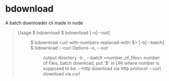 # bdownload

A batch downloader cli made in node

>  Usage 
>    $ bdownload <url> 
>    $ bdownload <url> [-o|--out] <dir> 
>    $ bdownload <url-with-numbers-replaced-with-$> [-b|--batch] <number-of-files> 
>    $ bdownload <url> --curl 
>  Options 
>    -o, --out <dir>                   output directory 
>    -b , --batch <number_of_files>    number of files, batch download, put '$' in URI where number is supposed to be. 
>    --http                            download via http protocol
>    --curl                            download via curl

